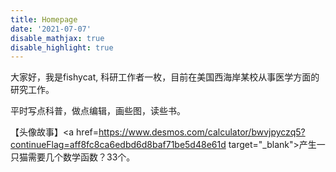 ```yaml
---
title: Homepage
date: '2021-07-07'
disable_mathjax: true
disable_highlight: true
---
```


大家好，我是fishycat, 科研工作者一枚，目前在美国西海岸某校从事医学方面的研究工作。

平时写点科普，做点编辑，画些图，读些书。

【头像故事】<a href=https://www.desmos.com/calculator/bwvjpyczq5?continueFlag=aff8fc8ca6edbd6d8baf71be5d48e61d
 target="_blank">产生一只猫需要几个数学函数？33个。</a>
